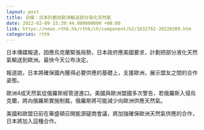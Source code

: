 ```yaml
---
layout: post
title: 日媒：日本計劃向歐洲輸送部分液化天然氣
date: 2022-02-09 15:39:44.000000000 +08:00
link: https://news.rthk.hk/rthk/ch/component/k2/1632762-20220209.htm
categories: rthk
---
```


日本傳媒報道，因應烏克蘭緊張局勢，日本政府應美國要求，計劃把部分液化天然氣輸送到歐洲。最快今天公布決定。

報道說，日本將確保國內獲得必要供應的基礎上，支援歐洲，展示盟友之間的合作姿態。

歐洲4成天然氣從俄羅斯經管道進口。美國與歐洲盟國多次警告，若俄羅斯入侵烏克蘭，將向俄羅斯實施制裁，俄羅斯將可能減少向歐洲供應天然氣。

美國和歐盟日前在華盛頓召開能源磋商會議，將加強確保歐洲天然氣供應的合作，日本將加入這種合作。
